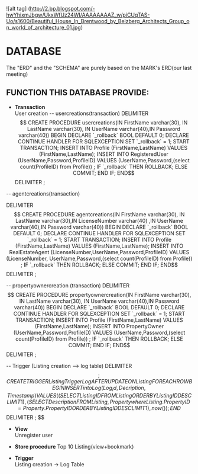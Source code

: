 
![alt tag] (http://2.bp.blogspot.com/-hwYhixmJbgw/UkxWfUz24WI/AAAAAAAAZ_w/piCUqTAS-Uo/s1600/Beautiful_House_In_Brentwood_by_Belzberg_Architects_Group_on_world_of_architecture_01.jpg)


# DATABASE
The "ERD" and the "SCHEMA" are purely based on the MARK's ERD(our last meeting)

## FUNCTION THIS DATABASE PROVIDE:

* **Transaction**        
User creation
-- usercreations(transaction)
DELIMITER $$
CREATE PROCEDURE usercreations(IN FirstName varchar(30), IN LastName varchar(30), IN UserName varchar(40),IN Password varchar(40)) BEGIN
DECLARE `_rollback` BOOL DEFAULT 0;
DECLARE CONTINUE HANDLER FOR SQLEXCEPTION SET `_rollback` = 1; START TRANSACTION;
INSERT INTO Profile (FirstName,LastName) VALUES (FirstName,LastName);
INSERT INTO RegisteredUser (UserName,Password,ProfileID) VALUES (UserName,Password,(select count(ProfileID) from Profile)) ;
IF `_rollback` THEN
ROLLBACK; ELSE
COMMIT; END IF;
END$$
DELIMITER ;

-- agentcreations(transaction)

DELIMITER $$
CREATE PROCEDURE agentcreations(IN FirstName varchar(30), IN LastName varchar(30),IN LicenseNumber varchar(40) ,IN UserName varchar(40),IN Password varchar(40)) BEGIN
DECLARE `_rollback` BOOL DEFAULT 0;
DECLARE CONTINUE HANDLER FOR SQLEXCEPTION SET `_rollback` = 1; START TRANSACTION;
INSERT INTO Profile (FirstName,LastName) VALUES (FirstName,LastName);
INSERT INTO RealEstateAgent (LicenseNumber,UserName,Password,ProfileID) VALUES (LicenseNumber, UserName,Password,(select count(ProfileID) from Profile)) ;
IF `_rollback` THEN
ROLLBACK; ELSE
COMMIT; END IF;
END$$
DELIMITER ;

-- propertyownercreation (transaction)
DELIMITER $$
CREATE PROCEDURE propertyownercreation(IN FirstName varchar(30), IN LastName varchar(30), IN UserName varchar(40),IN Password varchar(40)) BEGIN
DECLARE `_rollback` BOOL DEFAULT 0;
DECLARE CONTINUE HANDLER FOR SQLEXCEPTION SET `_rollback` = 1; START TRANSACTION;
INSERT INTO Profile (FirstName,LastName) VALUES (FirstName,LastName);
INSERT INTO PropertyOwner (UserName,Password,ProfileID) VALUES (UserName,Password,(select count(ProfileID) from Profile)) ;
IF `_rollback` THEN
ROLLBACK; ELSE
COMMIT; END IF;
END$$
DELIMITER ;


-- Trigger (Listing creation --> log table)
DELIMITER $$ ;
CREATE TRIGGER ListingTriggerLog AFTER UPDATE ON Listing
FOR EACH ROW
BEGIN
INSERT into Log(Log_id,Decription,Timestamp)
VALUES ((SELECT ListingID FROM Listing ORDER BY ListingID DESC LIMIT 1),(SELECT Description FROM Listing,Property where Listing.PropertyID=Property.PropertyID ORDER BY ListingID DESC LIMIT 1),now()); 
END $$
DELIMITER ; $$


* **View**                   
Unregister user


* **Store procedure** 
Top 10 Listing(view+bookmark)


* **Trigger**                
Listing creation -> Log Table   

